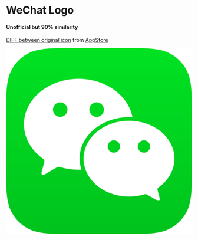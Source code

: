 # WeChat Logo

#### Unofficial but 90% similarity



[DIFF between original icon](https://github.com/RayPS/WeChat-Logo/commit/39c44a8db61d4f0131288fba1caf8bb3e4464362?diff=unified) from [AppStore](http://a1.mzstatic.com/us/r30/Purple1/v4/5e/83/b5/5e83b50a-5472-a528-cbc9-263b73d12324/icon1024x1024.png)



 ![ios_rounded](ios_rounded.svg)